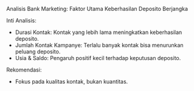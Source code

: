 Analisis Bank Marketing: Faktor Utama Keberhasilan Deposito Berjangka

Inti Analisis:
- Durasi Kontak: Kontak yang lebih lama meningkatkan keberhasilan deposito.
- Jumlah Kontak Kampanye: Terlalu banyak kontak bisa menurunkan peluang deposito.
- Usia & Saldo: Pengaruh positif kecil terhadap keputusan deposito.
  
Rekomendasi:
- Fokus pada kualitas kontak, bukan kuantitas.
